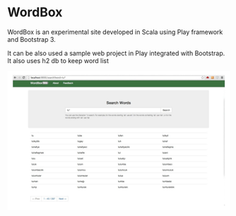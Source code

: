 WordBox
=======
WordBox is an experimental site developed in Scala using Play framework and Bootstrap 3.


It can be also used a sample web project in Play integrated with Bootstrap. It also uses h2 db to keep word list


![Alt text](/docs/wordbox-search-scr.jpg?raw=true "WordBox Screenshot")
